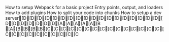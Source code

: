 How to setup Webpack for a basic project
Entry points, output, and loaders
How to add plugins
How to split your code into chunks
How to setup a dev server[D[D[D[D[D[D[D[D[D[D[D[D[D[D[D[D[D[D[D[D[D[D[D[D[D[A[A[A[A[A[B
[A[B[B[B[B[C[C[C[C[C[C[C[C[C[C[C[C[C[C[C[C[C[C[C[C[C[C[C[C[C
